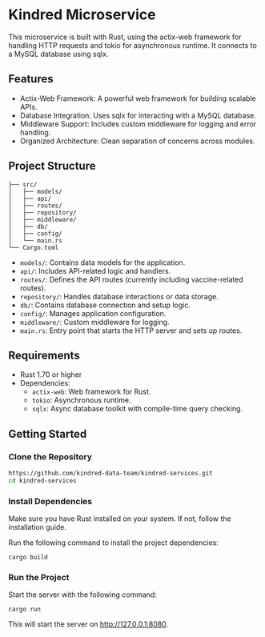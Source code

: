 # Kindred Microservice

This microservice is built with Rust, using the actix-web framework for handling HTTP requests and tokio for asynchronous runtime. It connects to a MySQL database using sqlx.

## Features

- Actix-Web Framework: A powerful web framework for building scalable APIs.
- Database Integration: Uses sqlx for interacting with a MySQL database.
- Middleware Support: Includes custom middleware for logging and error handling.
- Organized Architecture: Clean separation of concerns across modules.

## Project Structure
```
├── src/ 
│   ├── models/   
│   ├── api/  
│   ├── routes/  
│   ├── repository/
│   ├── middleware/  
│   ├── db/  
│   ├── config/  
│   └── main.rs 
└── Cargo.toml 
```
- `models/`: Contains data models for the application.
- `api/`: Includes API-related logic and handlers.
- `routes/`: Defines the API routes (currently including vaccine-related routes).
- `repository/`: Handles database interactions or data storage.
- `db/`: Contains database connection and setup logic.
- `config/`: Manages application configuration.
- `middleware/`: Custom middleware for logging.
- `main.rs`: Entry point that starts the HTTP server and sets up routes.

## Requirements

- Rust 1.70 or higher
- Dependencies:
  - `actix-web`: Web framework for Rust.
  - `tokio`: Asynchronous runtime.
  - `sqlx`: Async database toolkit with compile-time query checking.

## Getting Started

### Clone the Repository

```bash
https://github.com/kindred-data-team/kindred-services.git
cd kindred-services
```

### Install Dependencies

Make sure you have Rust installed on your system. If not, follow the installation guide.

Run the following command to install the project dependencies:
```
cargo build
```

### Run the Project

Start the server with the following command:
```
cargo run
```
This will start the server on http://127.0.0.1:8080.

